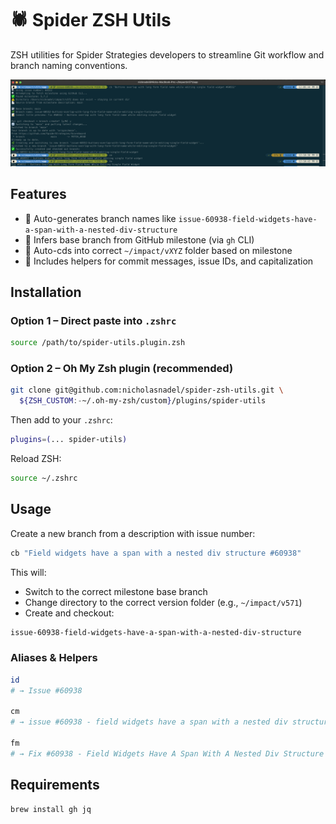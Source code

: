 # 🕷️ Spider ZSH Utils

ZSH utilities for Spider Strategies developers to streamline Git workflow and branch naming conventions.

![Demo](demo.png)

## Features

- 🧠 Auto-generates branch names like `issue-60938-field-widgets-have-a-span-with-a-nested-div-structure`
- 📌 Infers base branch from GitHub milestone (via `gh` CLI)
- 📁 Auto-cds into correct `~/impact/vXYZ` folder based on milestone
- 📝 Includes helpers for commit messages, issue IDs, and capitalization


## Installation

### Option 1 – Direct paste into `.zshrc`

```zsh
source /path/to/spider-utils.plugin.zsh
```

### Option 2 – Oh My Zsh plugin (recommended)

```bash
git clone git@github.com:nicholasnadel/spider-zsh-utils.git \
  ${ZSH_CUSTOM:-~/.oh-my-zsh/custom}/plugins/spider-utils
```

Then add to your `.zshrc`:

```zsh
plugins=(... spider-utils)
```

Reload ZSH:

```zsh
source ~/.zshrc
```

## Usage

Create a new branch from a description with issue number:

```zsh
cb "Field widgets have a span with a nested div structure #60938"
```

This will:

- Switch to the correct milestone base branch
- Change directory to the correct version folder (e.g., `~/impact/v571`)
- Create and checkout:

```bash
issue-60938-field-widgets-have-a-span-with-a-nested-div-structure
```

### Aliases & Helpers

```zsh
id
# → Issue #60938

cm
# → issue #60938 - field widgets have a span with a nested div structure

fm
# → Fix #60938 - Field Widgets Have A Span With A Nested Div Structure
```

## Requirements

```bash
brew install gh jq
```